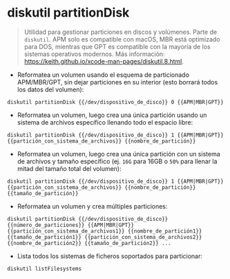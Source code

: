 # diskutil partitionDisk

> Utilidad para gestionar particiones en discos y volúmenes.
> Parte de `diskutil`.
> APM solo es compatible con macOS, MBR está optimizado para DOS, mientras que GPT es compatible con la mayoría de los sistemas operativos modernos.
> Más información: <https://keith.github.io/xcode-man-pages/diskutil.8.html>.

- Reformatea un volumen usando el esquema de particionado APM/MBR/GPT, sin dejar particiones en su interior (esto borrará todos los datos del volumen):

`diskutil partitionDisk {{/dev/dispositivo_de_disco}} 0 {{APM|MBR|GPT}}`

- Reformatea un volumen, luego crea una única partición usando un sistema de archivos específico llenando todo el espacio libre:

`diskutil partitionDisk {{/dev/dispositivo_de_disco}} 1 {{APM|MBR|GPT}} {{partición_con_sistema_de_archivos}} {{nombre_de_partición}}`

- Reformatea un volumen, luego crea una única partición con un sistema de archivos y tamaño específico (ej. `16G` para 16GB o `50%` para llenar la mitad del tamaño total del volumen):

`diskutil partitionDisk {{/dev/dispositivo_de_disco}} 1 {{APM|MBR|GPT}} {{partición_con_sistema_de_archivos}} {{nombre_de_partición}} {{tamaño_de_partición}}`

- Reformatea un volumen y crea múltiples particiones:

`diskutil partitionDisk {{/dev/dispositivo_de_disco}} {{número_de_particiones}} {{APM|MBR|GPT}} {{partición_con_sistema_de_archivos1}} {{nombre_de_partición1}} {{tamaño_de_partición1}} {{partición_con_sistema_de_archivos2}} {{nombre_de_partición2}} {{tamaño_de_partición2}} ...`

- Lista todos los sistemas de ficheros soportados para particionar:

`diskutil listFilesystems`
